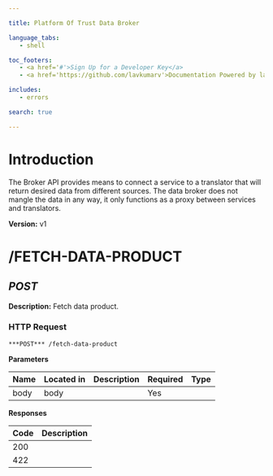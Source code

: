 ```yaml
--- 

title: Platform Of Trust Data Broker 

language_tabs: 
   - shell 

toc_footers: 
   - <a href='#'>Sign Up for a Developer Key</a> 
   - <a href='https://github.com/lavkumarv'>Documentation Powered by lav</a> 

includes: 
   - errors 

search: true 

--- 
```


# Introduction 

The Broker API provides means to connect a service to a translator that will
return desired data from different sources. The data broker does not mangle
the data in any way, it only functions as a proxy between services and
translators.
 

**Version:** v1 

# /FETCH-DATA-PRODUCT
## ***POST*** 

**Description:** Fetch data product.


### HTTP Request 
`***POST*** /fetch-data-product` 

**Parameters**

| Name | Located in | Description | Required | Type |
| ---- | ---------- | ----------- | -------- | ---- |
| body | body |  | Yes |  |

**Responses**

| Code | Description |
| ---- | ----------- |
| 200 |  |
| 422 |  |

<!-- Converted with the swagger-to-slate https://github.com/lavkumarv/swagger-to-slate -->
